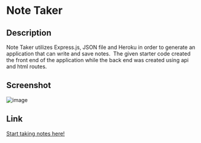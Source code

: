 # Note Taker

## Description
Note Taker utilizes Express.js, JSON file and Heroku in order to generate an application that can write and save notes.  The given starter code created the front end of the application while the back end was created using api and html routes.

## Screenshot
![image](https://user-images.githubusercontent.com/65319429/89477100-00447d00-d752-11ea-9b01-a70f93220e18.png)

## Link

[Start taking notes here!](https://serene-refuge-32934.herokuapp.com/)
